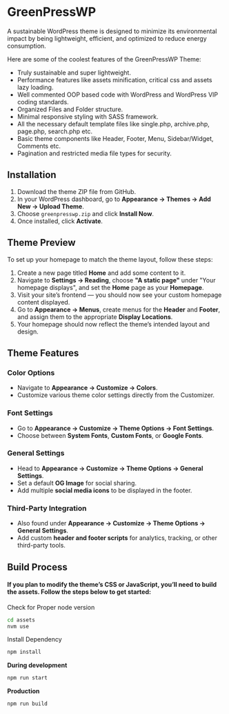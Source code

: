 # GreenPressWP

A sustainable WordPress theme is designed to minimize its environmental impact by being lightweight, efficient, and optimized to reduce energy consumption.

Here are some of the coolest features of the GreenPressWP Theme:

- Truly sustainable and super lightweight.
- Performance features like assets minification, critical css and assets lazy loading.
- Well commented OOP based code with WordPress and WordPress VIP coding standards.
- Organized Files and Folder structure.
- Minimal responsive styling with SASS framework.
- All the necessary default template files like single.php, archive.php, page.php, search.php etc.
- Basic theme components like Header, Footer, Menu, Sidebar/Widget, Comments etc.
- Pagination and restricted media file types for security.

## Installation

1. Download the theme ZIP file from GitHub.
2. In your WordPress dashboard, go to **Appearance → Themes → Add New → Upload Theme**.
3. Choose `greenpresswp.zip` and click **Install Now**.
4. Once installed, click **Activate**.

## Theme Preview

To set up your homepage to match the theme layout, follow these steps:

1. Create a new page titled **Home** and add some content to it.
2. Navigate to **Settings → Reading**, choose **"A static page"** under "Your homepage displays", and set the **Home** page as your **Homepage**.
3. Visit your site’s frontend — you should now see your custom homepage content displayed.
4. Go to **Appearance → Menus**, create menus for the **Header** and **Footer**, and assign them to the appropriate **Display Locations**.
5. Your homepage should now reflect the theme’s intended layout and design.

## Theme Features

### Color Options
- Navigate to **Appearance → Customize → Colors**.
- Customize various theme color settings directly from the Customizer.

### Font Settings
- Go to **Appearance → Customize → Theme Options → Font Settings**.
- Choose between **System Fonts**, **Custom Fonts**, or **Google Fonts**.

### General Settings
- Head to **Appearance → Customize → Theme Options → General Settings**.
- Set a default **OG Image** for social sharing.
- Add multiple **social media icons** to be displayed in the footer.

### Third-Party Integration
- Also found under **Appearance → Customize → Theme Options → General Settings**.
- Add custom **header and footer scripts** for analytics, tracking, or other third-party tools.


## Build Process

#### If you plan to modify the theme’s CSS or JavaScript, you’ll need to build the assets. Follow the steps below to get started:

Check for Proper node version

```bash
cd assets
nvm use
```

Install Dependency

```bash
npm install
```

**During development**

```bash
npm run start
```

**Production**

```bash
npm run build
```